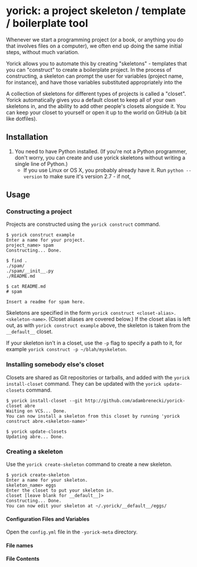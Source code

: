 # yorick: a project skeleton / template / boilerplate tool

Whenever we start a programming project (or a book, or anything you do that involves files on a computer), we often end up doing the same initial steps, without much variation.

Yorick allows you to automate this by creating "skeletons" - templates that you can "construct" to create a boilerplate project. In the process of constructing, a skeleton can prompt the user for variables (project name, for instance), and have those variables substituted appropriately into the 

A collection of skeletons for different types of projects is called a "closet". Yorick automatically gives you a default closet to keep all of your own skeletons in, and the ability to add other people's closets alongside it. You can keep your closet to yourself or open it up to the world on GitHub (a bit like dotfiles).

## Installation

1. You need to have Python installed. (If you're not a Python programmer, don't worry, you can create and use yorick skeletons without writing a single line of Python.)
	- If you use Linux or OS X, you probably already have it. Run `python --version` to make sure it's version 2.7 - if not, 

## Usage

### Constructing a project

Projects are constructed using the `yorick construct` command.

```shell
$ yorick construct example
Enter a name for your project.
project_name> spam
Constructing... Done.

$ find .
./spam/
./spam/__init__.py
./README.md

$ cat README.md
# spam

Insert a readme for spam here.
```

Skeletons are specified in the form `yorick construct <closet-alias>.<skeleton-name>`. (Closet aliases are covered below.) If the closet alias is left out, as with `yorick construct example` above, the skeleton is taken from the `__default__` closet.

If your skeleton isn't in a closet, use the `-p` flag to specify a path to it, for example `yorick construct -p ~/blah/myskeleton`.

### Installing somebody else's closet

Closets are shared as Git repositories or tarballs, and added with the `yorick install-closet` command. They can be updated with the `yorick update-closets` command.

```shell
$ yorick install-closet --git http://github.com/adambrenecki/yorick-closet abre
Waiting on VCS... Done.
You can now install a skeleton from this closet by running 'yorick construct abre.<skeleton-name>'

$ yorick update-closets
Updating abre... Done.
```

### Creating a skeleton

Use the `yorick create-skeleton` command to create a new skeleton.

```shell
$ yorick create-skeleton
Enter a name for your skeleton.
skeleton_name> eggs
Enter the closet to put your skeleton in.
closet [leave blank for __default__]>
Constructing... Done.
You can now edit your skeleton at ~/.yorick/__default__/eggs/
```


#### Configuration Files and Variables

Open the `config.yml` file in the `-yorick-meta` directory.

#### File names

#### File Contents



 